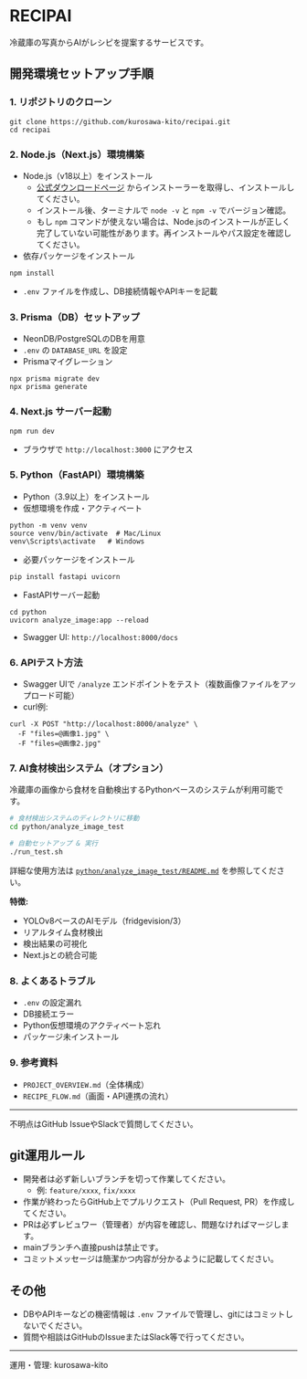 # RECIPAI

冷蔵庫の写真からAIがレシピを提案するサービスです。

## 開発環境セットアップ手順

### 1. リポジトリのクローン

```
git clone https://github.com/kurosawa-kito/recipai.git
cd recipai
```

### 2. Node.js（Next.js）環境構築

- Node.js（v18以上）をインストール
  - [公式ダウンロードページ](https://nodejs.org/ja/download/) からインストーラーを取得し、インストールしてください。
  - インストール後、ターミナルで `node -v` と `npm -v` でバージョン確認。
  - もし `npm` コマンドが使えない場合は、Node.jsのインストールが正しく完了していない可能性があります。再インストールやパス設定を確認してください。
- 依存パッケージをインストール

```
npm install
```

- `.env` ファイルを作成し、DB接続情報やAPIキーを記載

### 3. Prisma（DB）セットアップ

- NeonDB/PostgreSQLのDBを用意
- `.env` の `DATABASE_URL` を設定
- Prismaマイグレーション

```
npx prisma migrate dev
npx prisma generate
```

### 4. Next.js サーバー起動

```
npm run dev
```

- ブラウザで `http://localhost:3000` にアクセス

### 5. Python（FastAPI）環境構築

- Python（3.9以上）をインストール
- 仮想環境を作成・アクティベート

```
python -m venv venv
source venv/bin/activate  # Mac/Linux
venv\Scripts\activate   # Windows
```

- 必要パッケージをインストール

```
pip install fastapi uvicorn
```

- FastAPIサーバー起動

```
cd python
uvicorn analyze_image:app --reload
```

- Swagger UI: `http://localhost:8000/docs`

### 6. APIテスト方法

- Swagger UIで `/analyze` エンドポイントをテスト（複数画像ファイルをアップロード可能）
- curl例:

```
curl -X POST "http://localhost:8000/analyze" \
  -F "files=@画像1.jpg" \
  -F "files=@画像2.jpg"
```

### 7. AI食材検出システム（オプション）

冷蔵庫の画像から食材を自動検出するPythonベースのシステムが利用可能です。

```bash
# 食材検出システムのディレクトリに移動
cd python/analyze_image_test

# 自動セットアップ & 実行
./run_test.sh
```

詳細な使用方法は [`python/analyze_image_test/README.md`](python/analyze_image_test/README.md) を参照してください。

**特徴:**

- YOLOv8ベースのAIモデル（fridgevision/3）
- リアルタイム食材検出
- 検出結果の可視化
- Next.jsとの統合可能

### 8. よくあるトラブル

- `.env` の設定漏れ
- DB接続エラー
- Python仮想環境のアクティベート忘れ
- パッケージ未インストール

### 9. 参考資料

- `PROJECT_OVERVIEW.md`（全体構成）
- `RECIPE_FLOW.md`（画面・API連携の流れ）

---

不明点はGitHub IssueやSlackで質問してください。

## git運用ルール

- 開発者は必ず新しいブランチを切って作業してください。
  - 例: `feature/xxxx`, `fix/xxxx`
- 作業が終わったらGitHub上でプルリクエスト（Pull Request, PR）を作成してください。
- PRは必ずレビュワー（管理者）が内容を確認し、問題なければマージします。
- mainブランチへ直接pushは禁止です。
- コミットメッセージは簡潔かつ内容が分かるように記載してください。

## その他

- DBやAPIキーなどの機密情報は `.env` ファイルで管理し、gitにはコミットしないでください。
- 質問や相談はGitHubのIssueまたはSlack等で行ってください。

---

運用・管理: kurosawa-kito
